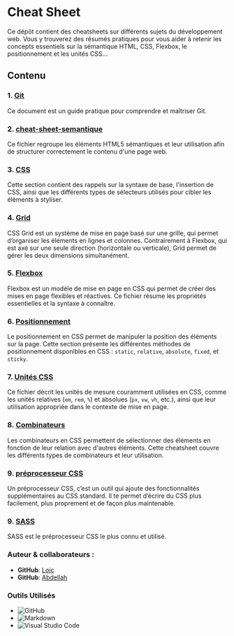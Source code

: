 # Cheat Sheet

Ce dépôt contient des cheatsheets sur différents sujets du développement web. Vous y trouverez des résumés pratiques pour vous aider à retenir les concepts essentiels sur la sémantique HTML, CSS, Flexbox, le positionnement et les unités CSS...

## Contenu

### 1. [**Git**](git/readme.md)

Ce document est un guide pratique pour comprendre et maîtriser Git.

### 2. [**cheat-sheet-semantique**](cheat-sheet-semantique/readme.md)
Ce fichier regroupe les éléments HTML5 sémantiques et leur utilisation afin de structurer correctement le contenu d'une page web.

### 3. [**CSS**](Css/readme.md)
Cette section contient des rappels sur la syntaxe de base, l'insertion de CSS, ainsi que les différents types de sélecteurs utilisés pour cibler les éléments à styliser.

### 4. [**Grid**](grid/readme.md)

CSS Grid est un système de mise en page basé sur une grille, qui permet d’organiser les éléments en lignes et colonnes. Contrairement à Flexbox, qui est axé sur une seule direction (horizontale ou verticale), Grid permet de gérer les deux dimensions simultanément.

### 5. [**Flexbox**](flexbox/readme.md)
Flexbox est un modèle de mise en page en CSS qui permet de créer des mises en page flexibles et réactives. Ce fichier résume les propriétés essentielles et la syntaxe à connaître.

### 6. [**Positionnement**](positionnement/readme.md)
Le positionnement en CSS permet de manipuler la position des éléments sur la page. Cette section présente les différentes méthodes de positionnement disponibles en CSS : `static`, `relative`, `absolute`, `fixed`, et `sticky`.

### 7. [**Unités CSS**](unités-Css/readme.md)
Ce fichier décrit les unités de mesure couramment utilisées en CSS, comme les unités relatives (`em`, `rem`, `%`) et absolues (`px`, `vw`, `vh`, etc.), ainsi que leur utilisation appropriée dans le contexte de mise en page.

### 8. [**Combinateurs**](combinateurs/readme.md)
Les combinateurs en CSS permettent de sélectionner des éléments en fonction de leur relation avec d'autres éléments. Cette cheatsheet couvre les différents types de combinateurs et leur utilisation.

### 9. [**préprocesseur CSS**](preprocesseur/readme.md)

Un préprocesseur CSS, c’est un outil qui ajoute des fonctionnalités supplémentaires au CSS standard. Il te permet d’écrire du CSS plus facilement, plus proprement et de façon plus maintenable.

### 9. [**SASS**](preprocesseur/readme.md)

SASS est le préprocesseur CSS le plus connu et utilisé.

### Auteur & collaborateurs :

- **GitHub**: [Loic](https://github.com/Loicwr)
- **GitHub**: [Abdellah](https://github.com/abdellah59)

### Outils Utilisés

- ![GitHub](https://img.shields.io/badge/github-%23121011.svg?style=for-the-badge&logo=github&logoColor=white)
- ![Markdown](https://img.shields.io/badge/markdown-%23000000.svg?style=for-the-badge&logo=markdown&logoColor=white)
- ![Visual Studio Code](https://img.shields.io/badge/Visual%20Studio%20Code-0078d7.svg?style=for-the-badge&logo=visual-studio-code&logoColor=white)
